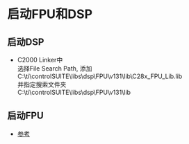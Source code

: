# 启动FPU和DSP  
## 启动DSP  
- C2000 Linker中  
选择File Search Path, 添加C:\ti\controlSUITE\libs\dsp\FPU\v131\lib\C28x_FPU_Lib.lib  
并指定搜索文件夹  
C:\ti\controlSUITE\libs\dsp\FPU\v131\lib   
## 启动FPU  
- [参考](https://markdown.com.cn/basic-syntax/links.html)

